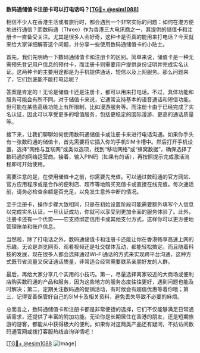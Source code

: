 **数码通储值卡注册卡可以打电话吗？[[TG💪+ @esim1088](https://t.me/s/esim1088)]**

相信不少人在香港生活或者旅行时，都会遇到一个非常实际的问题：如何在港方便地进行通信？而数码通（Three）作为香港三大电讯商之一，其提供的储值卡和注册卡一直备受关注。尤其是很多人会好奇，这种卡是否真的能用来打电话？今天就来给大家详细解答这个问题，并分享一些使用数码通储值卡的小贴士。

首先，我们先明确一下数码通储值卡和注册卡的区别。简单来说，储值卡是一种无需预先登记用户信息的预付卡，而注册卡则需要用户提供身份证明并完成实名认证。这两种卡的主要用途都是为手机提供通话、短信以及上网服务。那么问题来了，它们到底能不能打电话呢？

答案是肯定的！无论是储值卡还是注册卡，都可以用来打电话。不过，具体功能和服务可能会有所不同。对于储值卡来说，它通常支持基本的语音通话和短信功能，但可能在某些高级功能上有所限制，比如漫游服务等。而注册卡由于已经完成了实名认证，因此可以享受更多的增值服务，包括更稳定的国际漫游、更高的通话质量等。

接下来，让我们聊聊如何使用数码通储值卡或注册卡来进行电话沟通。如果你手头有一张数码通的储值卡，首先需要将它插入你的手机SIM卡槽中。然后打开手机设置，选择“网络与互联网”或类似选项，找到“移动网络”或“蜂窝数据”，确保选择了数码通的网络运营商。接着，输入PIN码（如果有的话），再按照提示完成激活流程即可开始使用。

需要注意的是，在使用储值卡之前，你需要先充值。可以通过数码通的官方网站、官方应用程序或是合作的便利店、超市等地购买充值卡或直接在线充值。每次通话前，请务必检查余额是否充足，以免发生意外中断的情况。

至于注册卡，操作步骤大致相同，只是在初始设置阶段可能需要额外填写个人信息以完成实名认证。一旦认证成功，你就可以享受到更加全面的服务体验了。此外，注册卡还有一个优势——它支持绑定信用卡或其他支付方式，这样你可以更方便地管理账单和账户信息。

当然啦，除了打电话之外，数码通储值卡和注册卡还能让你在香港畅享高速上网的乐趣。无论是浏览网页、观看视频还是社交媒体互动，都能轻松搞定。而且随着科技的发展，现在很多人都会选择通过Wi-Fi通话的方式来实现跨平台沟通，这种方式既节省流量又保证通话质量，非常适合经常需要联系亲朋好友的人群。

最后，再给大家分享几个实用的小技巧。第一，尽量选择离家较近的大商场或便利店购买数码通的产品和服务，因为这些地方的服务态度往往更好，遇到问题也能及时解决；第二，定期关注数码通的促销活动，有时候会有超值优惠等着你哦；第三，记得妥善保管好自己的SIM卡及相关资料，避免丢失导致不必要的麻烦。

总而言之，数码通储值卡和注册卡都是非常便捷的选择，它们不仅能够满足日常通话需求，还提供了丰富的附加功能。无论你是长期居住在香港的朋友，还是短期旅游的游客，都能从中获得极大的便利。如果你对这两类产品还有疑问，不妨访问数码通官网或拨打客服热线咨询详情吧！

[[TG💪+ @esim1088](https://t.me/s/esim1088) ![Image](https://i.postimg.cc/4NQfJmqS/Snipaste-2025-05-13-00-14-12.png)]
